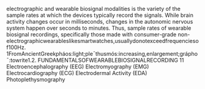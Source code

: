 electrographic and wearable biosignal modalities is the variety of the sample rates at which
the devices typically record the signals. While brain activity changes occur in milliseconds,
changes in the autonomic nervous system happen over seconds to minutes. Thus, sample
rates of wearable biosignal recordings, specifically those made with consumer-grade non-
electrographicwearableslikesmartwatches,usuallydonotexceedfrequenciesof100Hz.
1FromAncientGreekpháos:light;ple¯thusmós:increasing,enlargement;grápho¯:towrite1.2. FUNDAMENTALSOFWEARABLEBIOSIGNALRECORDING 11
Electroencephalography
(EEG)
Electromyography
(EMG)
Electrocardiography
(ECG)
Electrodermal Activity
(EDA)
Photoplethysmography